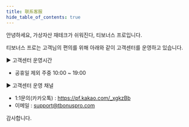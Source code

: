 ```yaml
---
title: 联系客服
hide_table_of_contents: true
---
```


[//]: # (联系客服)

안녕하세요,
가상자산 재테크가 쉬워진다, 티보너스 프로입니다.

티보너스 프로는 고객님의 편의를 위해 아래와 같이 고객센터를 운영하고 있습니다.

▶ 고객센터 운영시간
- 공휴일 제외 주중 10:00 ~ 19:00

▶ 고객센터 운영 채널
- 1:1문의(카카오톡) : https://pf.kakao.com/_xgkzBb
- 이메일 : support@tbonuspro.com

감사합니다.

